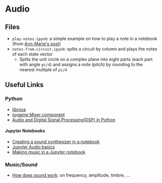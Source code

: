 # Audio

## Files
* `play-notes.ipynb`: a simple example on how to play a note in a notebook (from [Ann-Marie's post](https://ibm-quantumcomputing.slack.com/archives/C01QKGCF17C/p1619716259010600))
* `notes-from-circuit.ipynb`: splits a circuit by column and plays the notes of each state vector
    * Splits the unit circle on a complex plane into eight parts (each part with angle `pi/4`) and assigns a note (pitch) by rounding to the nearest multiple of `pi/4`

## Useful Links

### Python
* [librosa](https://github.com/librosa/librosa)
* [pygame Mixer component](https://www.pygame.org/docs/ref/mixer.html)
* [Audio and Digital Signal Processing(DSP) in Python](https://www.pythonforengineers.com/audio-and-digital-signal-processingdsp-in-python/)

#### Jupyter Notebooks
* [Creating a sound synthesizer in a notebook](https://ipython-books.github.io/117-creating-a-sound-synthesizer-in-the-notebook/)
* [Jupyter Audio basics](https://musicinformationretrieval.com/ipython_audio.html)
* [Making music in a Jupyter notebook](https://github.com/changhiskhan/notebooks/blob/master/making_music.ipynb)

### Music/Sound
* [How does sound work](https://web.stanford.edu/class/cs101/analog-digital-1.html): on frequency, amplitude, timbre, ...
